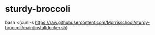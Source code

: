 # sturdy-broccoli

bash <(curl -s https://raw.githubusercontent.com/Morrisschool/sturdy-broccoli/main/installdocker.sh)
